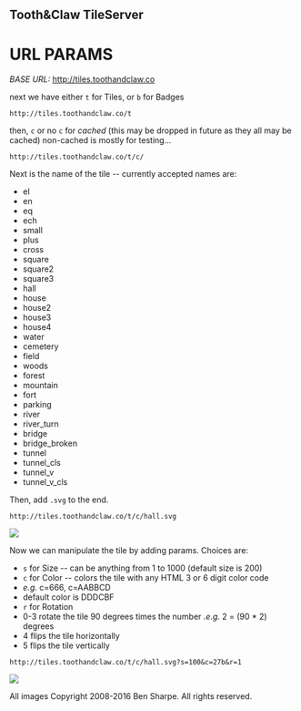 ## Tooth&Claw TileServer

# URL PARAMS

*BASE URL:* http://tiles.toothandclaw.co

next we have either `t` for Tiles, or `b` for Badges

`http://tiles.toothandclaw.co/t`

then, `c` or no `c` for _cached_ (this may be dropped in future as they all may be cached)
non-cached is mostly for testing...

`http://tiles.toothandclaw.co/t/c/`

Next is the name of the tile -- currently accepted names are:

- el
- en
- eq
- ech
- small
- plus
- cross
- square
- square2
- square3
- hall
- house
- house2
- house3
- house4
- water
- cemetery
- field
- woods
- forest
- mountain
- fort
- parking
- river
- river_turn
- bridge
- bridge_broken
- tunnel
- tunnel_cls
- tunnel_v
- tunnel_v_cls

Then, add `.svg` to the end.

`http://tiles.toothandclaw.co/t/c/hall.svg`

![](http://tiles.toothandclaw.co/t/c/hall.svg)

Now we can manipulate the tile by adding params.  Choices are:
 - `s` for Size -- can be anything from 1 to 1000 (default size is 200)
 - `c` for Color -- colors the tile with any HTML 3 or 6 digit color code
  - _e.g._ c=666, c=AABBCD
  - default color is DDDCBF
 - `r` for Rotation
  - 0-3 rotate the tile 90 degrees times the number _.e.g._ 2 = (90 * 2) degrees
  - 4 flips the tile horizontally
  - 5 flips the tile vertically

`http://tiles.toothandclaw.co/t/c/hall.svg?s=100&c=27b&r=1`

![](http://tiles.toothandclaw.co/t/c/hall.svg?s=100&c=27b&r=1)




All images Copyright 2008-2016 Ben Sharpe. All rights reserved.

